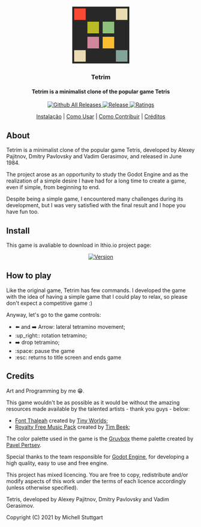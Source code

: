 <p align="center">
  <a href="https://pypi.org/project/pycep-correios/">
    <img src="data/icon.png" width="30%">
  </a>
  <h3 align="center">Tetrim</h3>
  <h4 align="center">Tetrim is a minimalist clone of the popular game Tetris</h4>
</p>

<p align="center">
  <a href="https://github.com/mstuttgart/tetrim/releases">
        <img src="https://img.shields.io/github/downloads/mstuttgart/tetrim/total.svg?style=flat-square" alt="Github All Releases">
  </a>
    <a href="https://github.com/mstuttgart/tetrim/releases/latest">
      <img src="https://img.shields.io/github/release/mstuttgart/tetrim.svg?style=flat-square" alt="Release">
  </a>
    <a href="https://github.com/mstuttgart/tetrim/blob/develop/LICENSE">
      <img src="https://img.shields.io/github/license/mstuttgart/tetrim.svg?style=flat-square" alt="Ratings">
  </a>
</p>  

<p align="center">
  <a href="#instalação">Instalação</a> |
  <a href="#como-usar">Como Usar</a> |
  <a href="#como-contribuir">Como Contribuir</a> |
  <a href="#créditos">Créditos</a>
</p>

## About

Tetrim is a minimalist clone of the popular game Tetris, developed by Alexey Pajitnov, Dmitry Pavlovsky and Vadim Gerasimov, and released in June 1984.

The project arose as an opportunity to study the Godot Engine and as the realization of a simple desire I have had for a long time to create a game, even if simple, from beginning to end.

Despite being a simple game, I encountered many challenges during its development, but I was very satisfied with the final result and I hope you have fun too.

## Install 

This game is avaliable to download in Ithio.io project page:

<p align="center">
  <a href="https://mstuttgart.itch.io/tetrim">
    <img src="https://static.itch.io/images/badge.svg" width="30%" alt="Version">
  </a>
</p>


## How to play

Like the original game, Tetrim has few commands. I developed the game with the idea of having a simple game that I could play to relax, so please don't expect a competitive game :)

Anyway, let's go to the game controls:

* :arrow_left: and :arrow_right: Arrow: lateral tetramino movement;
* :up_right:: rotation tetramino;
* :arrow_right: drop tetramino;
* :space: pause the game
* :esc: returns to title screen and ends game

## Credits

Art and Programming by me :grin:.

This game wouldn't be as possible as it would be without the amazing resources made available by the talented artists - thank you guys - below:

* [Font Thaleah](https://tinyworlds.itch.io/free-pixel-font-thaleah) created by [Tiny Worlds](https://tinyworlds.itch.io/);
* [Royalty Free Music Pack](https://timbeek.itch.io/royalty-free-music-pack) created by [Tim Beek](https://timbeek.itch.io/);

The color palette used in the game is the [Gruvbox](https://github.com/morhetz/gruvbox) theme palette created by [Pavel Pertsev](https://github.com/morhetz).

Special thanks to the team responsible for [Godot Engine](https://godotengine.org/), for developing a high quality, easy to use and free engine.

This project has mixed licencing. You are free to copy, redistribute and/or modify aspects of this work under the terms of each licence accordingly (unless otherwise specified).

Tetris, developed by Alexey Pajitnov, Dmitry Pavlovsky and Vadim Gerasimov.

Copyright (C) 2021 by Michell Stuttgart

